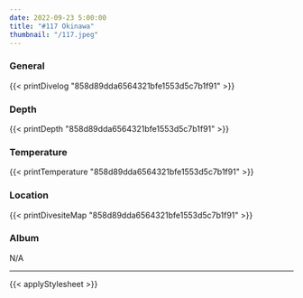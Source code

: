 ```yaml
---
date: 2022-09-23 5:00:00
title: "#117 Okinawa"
thumbnail: "/117.jpeg"
---
```


### General

{{< printDivelog "858d89dda6564321bfe1553d5c7b1f91" >}}

### Depth

{{< printDepth "858d89dda6564321bfe1553d5c7b1f91" >}}

### Temperature

{{< printTemperature "858d89dda6564321bfe1553d5c7b1f91" >}}

### Location

{{< printDivesiteMap "858d89dda6564321bfe1553d5c7b1f91" >}}

### Album

N/A

---

{{< applyStylesheet >}}
